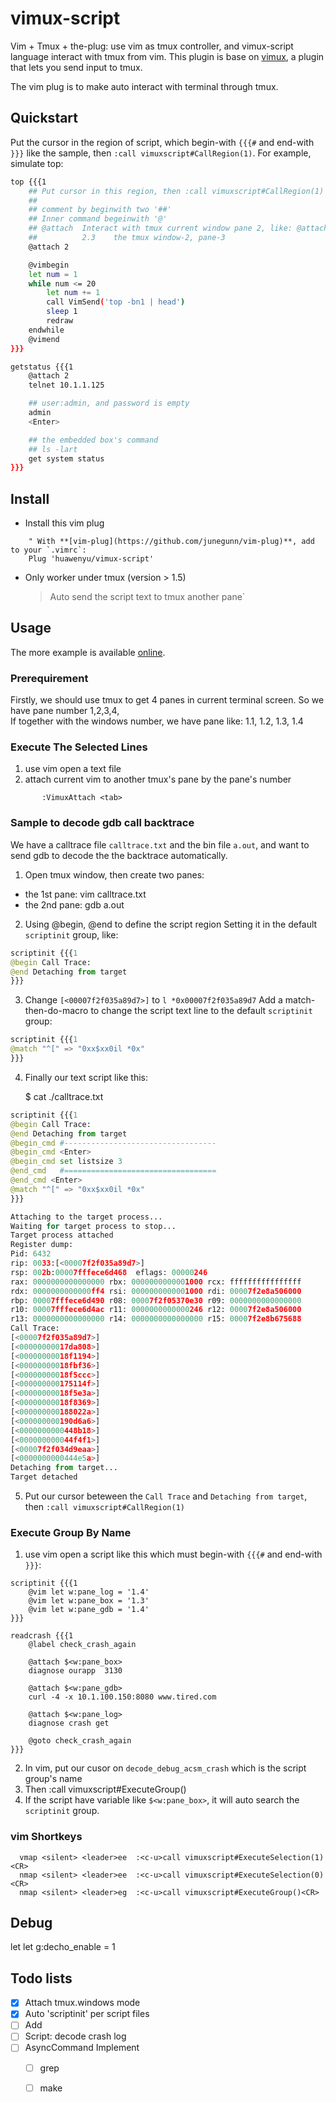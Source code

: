 # vimux-script

Vim + Tmux + the-plug: use vim as tmux controller, and vimux-script language interact with tmux from vim.
This plugin is base on [vimux](https://github.com/benmills/vimux), a plugin that lets you send input to tmux.

The vim plug is to make auto interact with terminal through tmux.

## Quickstart

Put the cursor in the region of script, which begin-with `{{{#` and end-with `}}}` like the sample,
then `:call vimuxscript#CallRegion(1)`.
For example, simulate top:

```sh
top {{{1
    ## Put cursor in this region, then :call vimuxscript#CallRegion(1)
    ##
    ## comment by beginwith two '##'
    ## Inner command begeinwith '@'
    ## @attach  Interact with tmux current window pane 2, like: @attach [<window>.]pane
    ##          2.3    the tmux window-2, pane-3
    @attach 2

	@vimbegin
	let num = 1
	while num <= 20
		let num += 1
		call VimSend('top -bn1 | head')
        sleep 1
        redraw
	endwhile
	@vimend
}}}
```

```sh
getstatus {{{1
    @attach 2
    telnet 10.1.1.125

    ## user:admin, and password is empty
    admin
    <Enter>

    ## the embedded box's command
    ## ls -lart
    get system status
}}}
```

## Install

- Install this vim plug
```vim
    " With **[vim-plug](https://github.com/junegunn/vim-plug)**, add to your `.vimrc`:
    Plug 'huawenyu/vimux-script'
```
- Only worker under tmux (version > 1.5)
  > Auto send the script text to tmux another pane`

## Usage

The more example is available [online](https://raw.github.com/huawenyu/vimux-script/master/example.txt).
### Prerequirement
Firstly, we should use tmux to get 4 panes in current terminal screen. So we have pane number 1,2,3,4,  
If together with the windows number, we have pane like: 1.1, 1.2, 1.3, 1.4

### Execute The Selected Lines

1. use vim open a text file
2. attach current vim to another tmux's pane by the pane's number
```
       :VimuxAttach <tab>
```

### Sample to decode gdb call backtrace

We have a calltrace file `calltrace.txt` and the bin file `a.out`, and want to send gdb to decode the the backtrace automatically.

1. Open tmux window, then create two panes:
- the 1st pane: vim calltrace.txt
- the 2nd pane: gdb a.out

2. Using @begin, @end to define the script region
Setting it in the default `scriptinit` group, like:
```python
scriptinit {{{1
@begin Call Trace:
@end Detaching from target
}}}
```

3. Change `[<00007f2f035a89d7>]` to `l *0x00007f2f035a89d7`
Add a match-then-do-macro to change the script text line to the default `scriptinit` group:

```python
scriptinit {{{1
@match "^[" => "0xx$xx0il *0x"
}}}
```

4. Finally our text script like this:

    $ cat ./calltrace.txt

```python
scriptinit {{{1
@begin Call Trace:
@end Detaching from target
@begin_cmd #----------------------------------
@begin_cmd <Enter>
@begin_cmd set listsize 3
@end_cmd   #==================================
@end_cmd <Enter>
@match "^[" => "0xx$xx0il *0x"
}}}

Attaching to the target process...
Waiting for target process to stop...
Target process attached
Register dump:
Pid: 6432
rip: 0033:[<00007f2f035a89d7>]
rsp: 002b:00007fffece6d468  eflags: 00000246
rax: 0000000000000000 rbx: 0000000000001000 rcx: ffffffffffffffff
rdx: 0000000000000ff4 rsi: 0000000000001000 rdi: 00007f2e8a506000
rbp: 00007fffece6d490 r08: 00007f2f05370e30 r09: 0000000000000000
r10: 00007fffece6d4ac r11: 0000000000000246 r12: 00007f2e8a506000
r13: 0000000000000000 r14: 0000000000000000 r15: 00007f2e8b675688
Call Trace:
[<00007f2f035a89d7>]
[<00000000017da808>]
[<00000000018f1194>]
[<00000000018fbf36>]
[<00000000018f5ccc>]
[<000000000175114f>]
[<00000000018f5e3a>]
[<00000000018f8369>]
[<000000000188022a>]
[<000000000190d6a6>]
[<0000000000448b18>]
[<000000000044f4f1>]
[<00007f2f034d9eaa>]
[<0000000000444e5a>]
Detaching from target...
Target detached
```

5. Put our cursor beteween the `Call Trace` and `Detaching from target`,
   then `:call vimuxscript#CallRegion(1)`


### Execute Group By Name

1. use vim open a script like this which must begin-with `{{{#` and end-with `}}}`:
```
scriptinit {{{1
	@vim let w:pane_log = '1.4'
	@vim let w:pane_box = '1.3'
	@vim let w:pane_gdb = '1.4'
}}}

readcrash {{{1
	@label check_crash_again

	@attach $<w:pane_box>
	diagnose ourapp  3130

	@attach $<w:pane_gdb>
	curl -4 -x 10.1.100.150:8080 www.tired.com

	@attach $<w:pane_log>
	diagnose crash get

	@goto check_crash_again
}}}
```
2. In vim, put our cusor on `decode_debug_acsm_crash` which is the script group's name
3. Then :call vimuxscript#ExecuteGroup()
4. If the script have variable like `$<w:pane_box>`, it will auto search the `scriptinit` group.

### vim Shortkeys
```
  vmap <silent> <leader>ee  :<c-u>call vimuxscript#ExecuteSelection(1)<CR>
  nmap <silent> <leader>ee  :<c-u>call vimuxscript#ExecuteSelection(0)<CR>
  nmap <silent> <leader>eg  :<c-u>call vimuxscript#ExecuteGroup()<CR>
```

## Debug
let let g:decho_enable = 1

## Todo lists

- [x] Attach tmux.windows mode
- [x] Auto 'scriptinit' per script files
- [ ] Add <file>
- [ ] Script: decode crash log
- [ ] AsyncCommand Implement
  - [ ] grep
  - [ ] make

